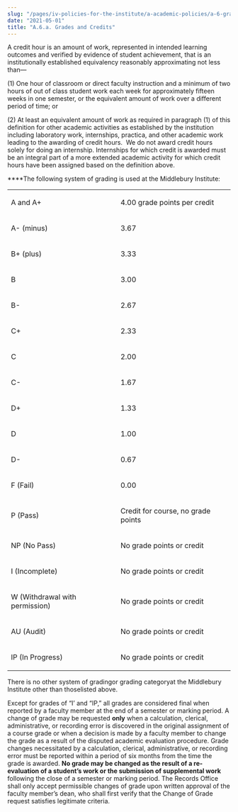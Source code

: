 ```yaml
---
slug: "/pages/iv-policies-for-the-institute/a-academic-policies/a-6-grades-credits-and-academic-policies/a-6-a-grades-and-credits"
date: "2021-05-01"
title: "A.6.a. Grades and Credits"
---
```


A credit hour is an amount of work, represented in intended learning outcomes and verified by evidence of student achievement, that is an institutionally established equivalency reasonably approximating not less than—

(1) One hour of classroom or direct faculty instruction and a minimum of two hours of out of class student work each week for approximately fifteen weeks in one semester, or the equivalent amount of work over a different period of time; or

(2) At least an equivalent amount of work as required in paragraph (1) of this definition for other academic activities as established by the institution including laboratory work, internships, practica, and other academic work leading to the awarding of credit hours.  We do not award credit hours solely for doing an internship. Internships for which credit is awarded must be an integral part of a more extended academic activity for which credit hours have been assigned based on the definition above.

**<span style="text-decoration:underline"></span>**The following system of grading is used at the Middlebury Institute:

<table>

<tbody>

<tr>

<td>

A and A+

</td>

<td>

4.00 grade points per credit

</td>

</tr>

<tr>

<td>

A- (minus)

</td>

<td>

3.67

</td>

</tr>

<tr>

<td>

B+ (plus)

</td>

<td>

3.33

</td>

</tr>

<tr>

<td>

B

</td>

<td>

3.00

</td>

</tr>

<tr>

<td>

B-

</td>

<td>

2.67

</td>

</tr>

<tr>

<td>

C+

</td>

<td>

2.33

</td>

</tr>

<tr>

<td>

C

</td>

<td>

2.00

</td>

</tr>

<tr>

<td>

C-

</td>

<td>

1.67

</td>

</tr>

<tr>

<td>

D+

</td>

<td>

1.33

</td>

</tr>

<tr>

<td>

D

</td>

<td>

1.00

</td>

</tr>

<tr>

<td>

D-

</td>

<td>

0.67

</td>

</tr>

<tr>

<td>

F (Fail)

</td>

<td>

0.00

</td>

</tr>

<tr>

<td>

P (Pass)

</td>

<td>

Credit for course, no grade points

</td>

</tr>

<tr>

<td>

NP (No Pass)

</td>

<td>

No grade points or credit

</td>

</tr>

<tr>

<td>

I (Incomplete)

</td>

<td>

No grade points or credit

</td>

</tr>

<tr>

<td>

W (Withdrawal with permission)

</td>

<td>

No grade points or credit

</td>

</tr>

<tr>

<td>

AU (Audit)

</td>

<td>

No grade points or credit

</td>

</tr>

<tr>

<td>

IP (In Progress)

</td>

<td>

No grade points or credit

</td>

</tr>

</tbody>

</table>

There is no other system of gradingor grading categoryat the Middlebury Institute other than thoselisted above.

Except for grades of “I’ and “IP,” all grades are considered final when reported by a faculty member at the end of a semester or marking period. A change of grade may be requested **only** when a calculation, clerical, administrative, or recording error is discovered in the original assignment of a course grade or when a decision is made by a faculty member to change the grade as a result of the disputed academic evaluation procedure. Grade changes necessitated by a calculation, clerical, administrative, or recording error must be reported within a period of six months from the time the grade is awarded. **No grade may be changed as the result of a re-evaluation of a student’s work or the submission of supplemental work** following the close of a semester or marking period. The Records Office shall only accept permissible changes of grade upon written approval of the faculty member’s dean, who shall first verify that the Change of Grade request satisfies legitimate criteria.
